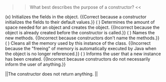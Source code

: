 >>What best describes the purpose of a constructor? <<

(x) Initializes the fields in the object. {{Correct because a constructor initializes the fields to their default values.}}
( ) Determines the amount of space needed for an object and creates the object. {{Incorrect because the object is already created before the constructor is called.}}
( ) Names the new methods. {{Incorrect because constructors don't name the methods.}}
( ) Cleans all the memory used by this instance of the class. {{Incorrect because the "freeing" of memory is automatically executed by Java when the object is no longer referenced.}}
( ) Informs the user that a new instance has been created. {{Incorrect because constructors do not necessarily inform the user of anything.}}

||The constructor does not return anything. ||

